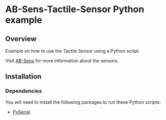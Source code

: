 # AB-Sens-Tactile-Sensor Python example

## Overview

Example on how to use the Tactile Sensor using a Python script.

Visit [AB-Sens](https://ab-sens.com) for more information about the sensors.

## Installation

### Dependencies

You will need to install the following packages to run these Python scripts:

- [PySerial](https://pyserial.readthedocs.io/en/latest/index.html)

